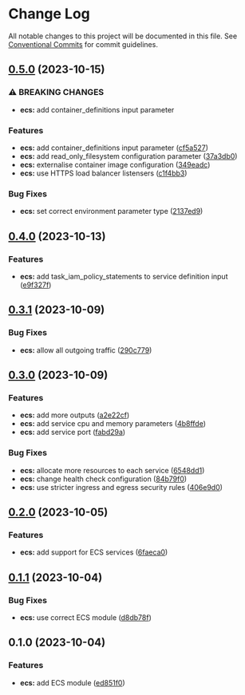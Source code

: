 # Change Log

All notable changes to this project will be documented in this file.
See [Conventional Commits](https://conventionalcommits.org) for commit guidelines.

## [0.5.0](https://github.com/aldra-consulting/infrastructure-modules/compare/ecs@0.4.0...ecs@0.5.0) (2023-10-15)


### ⚠ BREAKING CHANGES

* **ecs:** add container_definitions input parameter

### Features

* **ecs:** add container_definitions input parameter ([cf5a527](https://github.com/aldra-consulting/infrastructure-modules/commit/cf5a527bc12bdcc9c9a0a5ad3b401b77508ca6f6))
* **ecs:** add read_only_filesystem configuration parameter ([37a3db0](https://github.com/aldra-consulting/infrastructure-modules/commit/37a3db00109a353aa4eeee29c2ac8a8e1537f24e))
* **ecs:** externalise container image configuration ([349eadc](https://github.com/aldra-consulting/infrastructure-modules/commit/349eadc16fefd099d997cb352a5ab2f9e6909bf5))
* **ecs:** use HTTPS load balancer listensers ([c1f4bb3](https://github.com/aldra-consulting/infrastructure-modules/commit/c1f4bb35404a70d6f448f655d9f6e73a0c9b631a))


### Bug Fixes

* **ecs:** set correct environment parameter type ([2137ed9](https://github.com/aldra-consulting/infrastructure-modules/commit/2137ed99364abbfc301c11ea6fbe022c77d1a241))



## [0.4.0](https://github.com/aldra-consulting/infrastructure-modules/compare/ecs@0.3.1...ecs@0.4.0) (2023-10-13)


### Features

* **ecs:** add task_iam_policy_statements to service definition input ([e9f327f](https://github.com/aldra-consulting/infrastructure-modules/commit/e9f327fe9e17d62680984f4a334a10190120ea96))



## [0.3.1](https://github.com/aldra-consulting/infrastructure-modules/compare/ecs@0.3.0...ecs@0.3.1) (2023-10-09)


### Bug Fixes

* **ecs:** allow all outgoing traffic ([290c779](https://github.com/aldra-consulting/infrastructure-modules/commit/290c779a84b206411ee1f983dfd029fc3bc351ad))



## [0.3.0](https://github.com/aldra-consulting/infrastructure-modules/compare/ecs@0.2.0...ecs@0.3.0) (2023-10-09)


### Features

* **ecs:** add more outputs ([a2e22cf](https://github.com/aldra-consulting/infrastructure-modules/commit/a2e22cf14b79ec7604d3eca78a64596ad2a26346))
* **ecs:** add service cpu and memory parameters ([4b8ffde](https://github.com/aldra-consulting/infrastructure-modules/commit/4b8ffde31eac29dc38b49c703203157c63ccb7bf))
* **ecs:** add service port ([fabd29a](https://github.com/aldra-consulting/infrastructure-modules/commit/fabd29ad78ec6a25ca11539ce1e8c3775f98cf69))


### Bug Fixes

* **ecs:** allocate more resources to each service ([6548dd1](https://github.com/aldra-consulting/infrastructure-modules/commit/6548dd1f712fb69b94a4db82e74f6c3f015cd615))
* **ecs:** change health check configuration ([84b79f0](https://github.com/aldra-consulting/infrastructure-modules/commit/84b79f0a2b5b8ebf03455d69cc022d3a48af43d5))
* **ecs:** use stricter ingress and egress security rules ([406e9d0](https://github.com/aldra-consulting/infrastructure-modules/commit/406e9d0abc7b538e8a23c3496ecb7d6e38632f1e))



## [0.2.0](https://github.com/aldra-consulting/infrastructure-modules/compare/ecs@0.1.1...ecs@0.2.0) (2023-10-05)


### Features

* **ecs:** add support for ECS services ([6faeca0](https://github.com/aldra-consulting/infrastructure-modules/commit/6faeca0d83e3a58e09191e7d842cbe2cbc33e38f))



## [0.1.1](https://github.com/aldra-consulting/infrastructure-modules/compare/ecs@0.1.0...ecs@0.1.1) (2023-10-04)


### Bug Fixes

* **ecs:** use correct ECS module ([d8db78f](https://github.com/aldra-consulting/infrastructure-modules/commit/d8db78fca799a6c06c25181584ca763267dee1a2))



## 0.1.0 (2023-10-04)


### Features

* **ecs:** add ECS module ([ed851f0](https://github.com/aldra-consulting/infrastructure-modules/commit/ed851f0b1f1d1260df3a519630948258f83f29f0))
